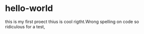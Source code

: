 # hello-world
this is my first proect
thius is cool rigtht.Wrong spelling on code
so ridiculous for a test,
